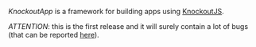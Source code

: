 *KnockoutApp* is a framework for building apps using [KnockoutJS](http://knockoutjs.com/).

*ATTENTION*: this is the first release and it will surely contain a lot of bugs (that can be reported [here](https://github.com/paglias/KnockoutApp/issues)).
